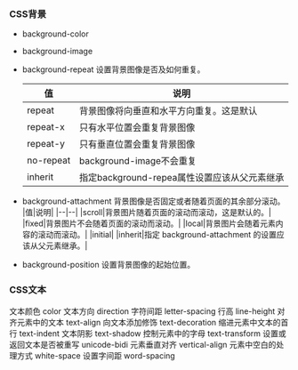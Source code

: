 ### CSS背景
- background-color
- background-image
- background-repeat 设置背景图像是否及如何重复。

    |值|说明|
    |--|--|
    |repeat|背景图像将向垂直和水平方向重复。这是默认|
    |repeat-x|只有水平位置会重复背景图像|
    |repeat-y|只有垂直位置会重复背景图像|
    |no-repeat|background-image不会重复|
    |inherit|指定background-repea属性设置应该从父元素继承|
- background-attachment 背景图像是否固定或者随着页面的其余部分滚动。
    |值|说明|
    |--|--|
    |scroll|背景图片随着页面的滚动而滚动，这是默认的。|
    |fixed|背景图片不会随着页面的滚动而滚动。|
    |local|背景图片会随着元素内容的滚动而滚动。|
    |initial|
    |inherit|指定 background-attachment 的设置应该从父元素继承。|
- background-position 设置背景图像的起始位置。

### CSS文本
文本颜色 color
文本方向 direction
字符间距 letter-spacing
行高 line-height
对齐元素中的文本 text-align
向文本添加修饰 text-decoration
缩进元素中文本的首行 text-indent
文本阴影 text-shadow
控制元素中的字母 text-transform
设置或返回文本是否被重写 unicode-bidi
元素垂直对齐 vertical-align
元素中空白的处理方式 white-space
设置字间距 word-spacing
